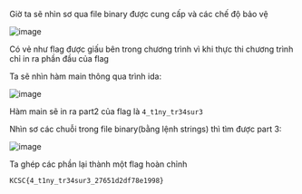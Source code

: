 Giờ ta sẽ nhìn sơ qua file binary được cung cấp và các chế độ bảo vệ

![image](https://user-images.githubusercontent.com/114044703/213359025-fd77e75a-2f09-4170-aac5-d656d2453d4a.png)


Có vẻ như flag được giấu bên trong chương trình vì khi thực thi chương  trình chỉ in ra phần đầu của flag

Ta sẽ nhìn hàm main thông qua trình ida:

![image](https://user-images.githubusercontent.com/114044703/213359138-d872b932-e66d-41c9-8dab-800ad3cedda3.png)


Hàm main sẽ in ra part2 của flag là ```4_t1ny_tr34sur3```

Nhìn sơ các chuỗi trong file binary(bằng lệnh strings) thì tìm được part 3:

![image](https://user-images.githubusercontent.com/114044703/213359377-c78ecaea-a55d-4038-814a-614a8e764c82.png)

Ta ghép các phần lại thành một flag hoàn chỉnh

```KCSC{4_t1ny_tr34sur3_27651d2df78e1998}```

